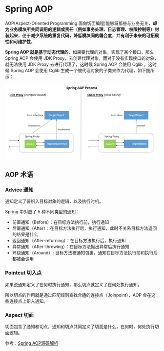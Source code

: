 # Spring AOP

AOP(Aspect-Oriented Programming:面向切面编程)能够将那些与业务无关，**却为业务模块所共同调用的逻辑或责任（例如事务处理、日志管理、权限控制等）封装起来**，便于**减少系统的重复代码，降低模块间的耦合度**，并**有利于未来的可拓展性和可维护性**。

**Spring AOP 就是基于动态代理的**，如果要代理的对象，实现了某个接口，那么 Spring AOP 会使用 JDK Proxy，去创建代理对象，而对于没有实现接口的对象，就无法使用 JDK Proxy 去进行代理了，这时候 Spring AOP 会使用 Cglib ，这时候 Spring AOP 会使用 Cglib 生成一个被代理对象的子类来作为代理，如下图所示：

![Image(12)](_v_images/20190723215722974_32448.png)

## AOP 术语

### Advice 通知

通知定义了要织入目标对象的逻辑，以及执行时机。

Spring 中对应了 5 种不同类型的通知：

- 前置通知（Before）：在目标方法执行前，执行通知
- 后置通知（After）：在目标方法执行后，执行通知，此时不关系目标方法返回的结果是什么
- 返回通知（After-returning）：在目标方法执行后，执行通知
- 异常通知（After-throwing）：在目标方法抛出异常后执行通知
- 环绕通知（Around）: 目标方法被通知包裹，通知在目标方法执行前和执行后都被会调用

### Pointcut 切入点

如果说通知定义了在何时执行通知，那么切点就定义了在何处执行通知。

所以切点的作用就是通过匹配规则查找合适的连接点（Joinpoint），AOP 会在这些连接点上织入通知。

### Aspect 切面

切面包含了通知和切点，通知和切点共同定义了切面是什么，在何时，何处执行切面逻辑。

参考：[Spring AOP源码解析](https://www.javadoop.com/post/spring-aop-source?hmsr=toutiao.io&utm_medium=toutiao.io&utm_source=toutiao.io)